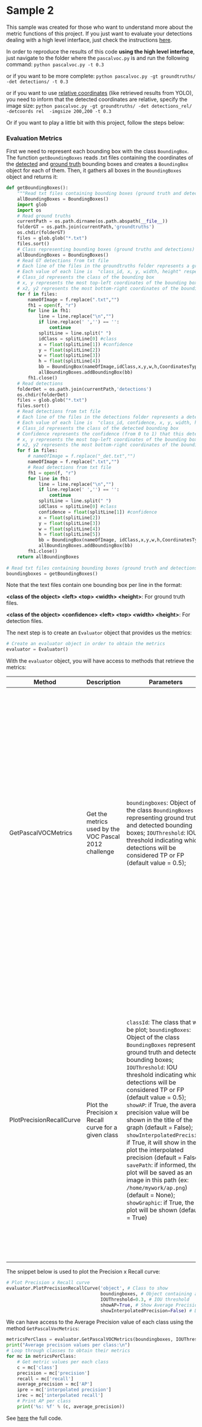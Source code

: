 # Sample 2

This sample was created for those who want to understand more about the metric functions of this project. If you just want to evaluate your detections dealing with a high level interface, just check the instructions [here](https://github.com/rafaelpadilla/Object-Detection-Metrics/blob/master/README.md#how-to-use-this-project).

In order to reproduce the results of this code **using the high level interface**, just navigate to the folder where the ```pascalvoc.py``` is and run the following command: ```python pascalvoc.py -t 0.3```

or if you want to be more complete: ```python pascalvoc.py -gt groundtruths/ -det detections/ -t 0.3```

or if you want to use [relative coordinates](https://github.com/rafaelpadilla/Object-Detection-Metrics/tree/master/detections_rel) (like retrieved results from YOLO), you need to inform that the detected coordinates are relative, specify the image size:
```python pascalvoc.py -gt groundtruths/ -det detections_rel/ -detcoords rel  -imgsize 200,200 -t 0.3```

Or if you want to play a little bit with this project, follow the steps below:

### Evaluation Metrics

First we need to represent each bounding box with the class `BoundingBox`. The function `getBoundingBoxes` reads .txt files containing the coordinates of the [detected](https://github.com/rafaelpadilla/Object-Detection-Metrics/tree/master/samples/sample_2/detections) and [ground truth](https://github.com/rafaelpadilla/Object-Detection-Metrics/tree/master/samples/sample_2/groundtruths) bounding boxes and creates a `BoundingBox` object for each of them. Then, it gathers all boxes in the `BoundingBoxes` object and returns it:

```python
def getBoundingBoxes():
    """Read txt files containing bounding boxes (ground truth and detections)."""
    allBoundingBoxes = BoundingBoxes()
    import glob
    import os
    # Read ground truths
    currentPath = os.path.dirname(os.path.abspath(__file__))
    folderGT = os.path.join(currentPath,'groundtruths')
    os.chdir(folderGT)
    files = glob.glob("*.txt")
    files.sort()
    # Class representing bounding boxes (ground truths and detections)
    allBoundingBoxes = BoundingBoxes()
    # Read GT detections from txt file
    # Each line of the files in the groundtruths folder represents a ground truth bounding box (bounding boxes that a detector should detect)
    # Each value of each line is  "class_id, x, y, width, height" respectively
    # Class_id represents the class of the bounding box
    # x, y represents the most top-left coordinates of the bounding box
    # x2, y2 represents the most bottom-right coordinates of the bounding box
    for f in files:
        nameOfImage = f.replace(".txt","")
        fh1 = open(f, "r")
        for line in fh1:
            line = line.replace("\n","")
            if line.replace(' ','') == '':
                continue
            splitLine = line.split(" ")
            idClass = splitLine[0] #class
            x = float(splitLine[1]) #confidence
            y = float(splitLine[2])
            w = float(splitLine[3])
            h = float(splitLine[4])
            bb = BoundingBox(nameOfImage,idClass,x,y,w,h,CoordinatesType.Absolute, (200,200), BBType.GroundTruth, format=BBFormat.XYWH)
            allBoundingBoxes.addBoundingBox(bb)
        fh1.close()
    # Read detections
    folderDet = os.path.join(currentPath,'detections')
    os.chdir(folderDet)
    files = glob.glob("*.txt")
    files.sort()
    # Read detections from txt file
    # Each line of the files in the detections folder represents a detected bounding box.
    # Each value of each line is  "class_id, confidence, x, y, width, height" respectively
    # Class_id represents the class of the detected bounding box
    # Confidence represents the confidence (from 0 to 1) that this detection belongs to the class_id.
    # x, y represents the most top-left coordinates of the bounding box
    # x2, y2 represents the most bottom-right coordinates of the bounding box
    for f in files:
        # nameOfImage = f.replace("_det.txt","")
        nameOfImage = f.replace(".txt","")
        # Read detections from txt file
        fh1 = open(f, "r")
        for line in fh1:
            line = line.replace("\n","")
            if line.replace(' ','') == '':
                continue            
            splitLine = line.split(" ")
            idClass = splitLine[0] #class
            confidence = float(splitLine[1]) #confidence
            x = float(splitLine[2])
            y = float(splitLine[3])
            w = float(splitLine[4])
            h = float(splitLine[5])
            bb = BoundingBox(nameOfImage, idClass,x,y,w,h,CoordinatesType.Absolute, (200,200), BBType.Detected, confidence, format=BBFormat.XYWH)
            allBoundingBoxes.addBoundingBox(bb)
        fh1.close()
    return allBoundingBoxes
    
# Read txt files containing bounding boxes (ground truth and detections)
boundingboxes = getBoundingBoxes()
```

Note that the text files contain one bounding box per line in the format:

 **\<class of the object> \<left> \<top> \<width> \<height>**: For ground truth files.
  
  **\<class of the object> \<confidence> \<left> \<top> \<width> \<height>**: For detection files.

The next step is to create an `Evaluator` object that provides us the metrics:

```python
# Create an evaluator object in order to obtain the metrics
evaluator = Evaluator()
```

With the ```evaluator``` object, you will have access to methods that retrieve the metrics:

| Method | Description | Parameters | Returns |
|------|-----------|----------|-------|
|  GetPascalVOCMetrics | Get the metrics used by the VOC Pascal 2012 challenge | `boundingboxes`: Object of the class `BoundingBoxes` representing ground truth and detected bounding boxes; `IOUThreshold`: IOU threshold indicating which detections will be considered TP or FP (default value = 0.5); | List of dictionaries. Each dictionary contains information and metrics of each class. The keys of each dictionary are:  `dict['class']`: class representing the current dictionary; `dict['precision']`: array with the precision values; `dict['recall']`: array with the recall values; `dict['AP']`: **average precision**; `dict['interpolated precision']`: interpolated precision values; `dict['interpolated recall']`: interpolated recall values; `dict['total positives']`: total number of ground truth positives; `dict['total TP']`: total number of True Positive detections; `dict['total FP']`: total number of False Negative detections; |
PlotPrecisionRecallCurve |	Plot the Precision x Recall curve for a given class | `classId`: The class that will be plot; `boundingBoxes`: Object of the class `BoundingBoxes` representing ground truth and detected bounding boxes; `IOUThreshold`: IOU threshold indicating which detections will be considered TP or FP (default value = 0.5); `showAP`: if True, the average precision value will be shown in the title of the graph (default = False); `showInterpolatedPrecision`: if True, it will show in the plot the interpolated precision (default = False); `savePath`: if informed, the plot will be saved as an image in this path (ex: `/home/mywork/ap.png`) (default = None); `showGraphic`: if True, the plot will be shown (default = True) | The dictionary containing information and metric about the class. The keys of the dictionary are: `dict['class']`: class representing the current dictionary; `dict['precision']`: array with the precision values; `dict['recall']`: array with the recall values; `dict['AP']`: **average precision**; `dict['interpolated precision']`: interpolated precision values; `dict['interpolated recall']`: interpolated recall values; `dict['total positives']`: total number of ground truth positives; `dict['total TP']`: total number of True Positive detections; `dict['total FP']`: total number of False Negative detections |

The snippet below is used to plot the Precision x Recall curve:

```python
# Plot Precision x Recall curve
evaluator.PlotPrecisionRecallCurve('object', # Class to show
                                   boundingboxes, # Object containing all bounding boxes (ground truths and detections)
                                   IOUThreshold=0.3, # IOU threshold
                                   showAP=True, # Show Average Precision in the title of the plot
                                   showInterpolatedPrecision=False) # Don't plot the interpolated precision curve
```

We can have access to the Average Precision value of each class using the method `GetPascalVocMetrics`:

```python
metricsPerClass = evaluator.GetPascalVOCMetrics(boundingboxes, IOUThreshold=0.3)
print("Average precision values per class:\n")
# Loop through classes to obtain their metrics
for mc in metricsPerClass:
    # Get metric values per each class
    c = mc['class']
    precision = mc['precision']
    recall = mc['recall']
    average_precision = mc['AP']
    ipre = mc['interpolated precision']
    irec = mc['interpolated recall']
    # Print AP per class
    print('%s: %f' % (c, average_precision))
```

See [here](https://github.com/rafaelpadilla/Object-Detection-Metrics/blob/master/samples/sample_2/sample_2.py) the full code.
